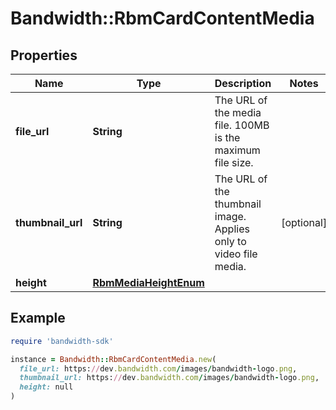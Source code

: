 # Bandwidth::RbmCardContentMedia

## Properties

| Name | Type | Description | Notes |
| ---- | ---- | ----------- | ----- |
| **file_url** | **String** | The URL of the media file. 100MB is the maximum file size. |  |
| **thumbnail_url** | **String** | The URL of the thumbnail image. Applies only to video file media. | [optional] |
| **height** | [**RbmMediaHeightEnum**](RbmMediaHeightEnum.md) |  |  |

## Example

```ruby
require 'bandwidth-sdk'

instance = Bandwidth::RbmCardContentMedia.new(
  file_url: https://dev.bandwidth.com/images/bandwidth-logo.png,
  thumbnail_url: https://dev.bandwidth.com/images/bandwidth-logo.png,
  height: null
)
```

